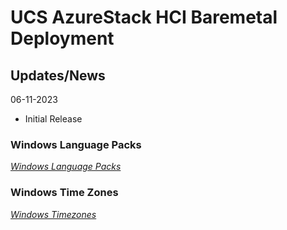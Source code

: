 # UCS AzureStack HCI Baremetal Deployment

## Updates/News

06-11-2023
* Initial Release

### Windows Language Packs

[*Windows Language Packs*](https://learn.microsoft.com/en-us/windows-hardware/manufacture/desktop/available-language-packs-for-windows?view=windows-11)

### Windows Time Zones

[*Windows Timezones*](https://learn.microsoft.com/en-us/previous-versions/windows/embedded/ms912391(v=winembedded.11))